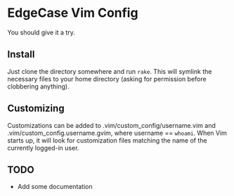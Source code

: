 # EdgeCase Vim Config

You should give it a try.

## Install

Just clone the directory somewhere and run `rake`.  This will symlink the necessary
files to your home directory (asking for permission before clobbering anything).

## Customizing

Customizations can be added to .vim/custom_config/username.vim and .vim/custom_config.username.gvim,
where username == `whoami`.  When Vim starts up, it will look for customization files matching the
name of the currently logged-in user.

## TODO

* Add some documentation
